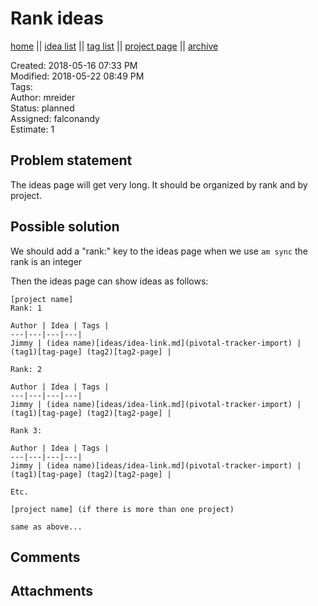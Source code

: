 # Rank ideas

[home](../index.md) || [idea list](../ideas.md) || [tag list](../tags.md) || [project page](../agilemarkdown-project.md) || [archive](archive.md)

Created: 2018-05-16 07:33 PM  
Modified: 2018-05-22 08:49 PM  
Tags:   
Author: mreider  
Status: planned  
Assigned: falconandy  
Estimate: 1  

## Problem statement

The ideas page will get very long. It should be organized by rank and by project.

## Possible solution

We should add a "rank:" key to the ideas page when we use  `am sync` the rank is an integer

Then the ideas page can show ideas as follows:

```
[project name]
Rank: 1

Author | Idea | Tags |
---|---|---|---|
Jimmy | (idea name)[ideas/idea-link.md](pivotal-tracker-import) | (tag1)[tag-page] (tag2)[tag2-page] |

Rank: 2

Author | Idea | Tags |
---|---|---|---|
Jimmy | (idea name)[ideas/idea-link.md](pivotal-tracker-import) | (tag1)[tag-page] (tag2)[tag2-page] |

Rank 3:

Author | Idea | Tags |
---|---|---|---|
Jimmy | (idea name)[ideas/idea-link.md](pivotal-tracker-import) | (tag1)[tag-page] (tag2)[tag2-page] |

Etc.

[project name] (if there is more than one project)

same as above...

```

## Comments

## Attachments

